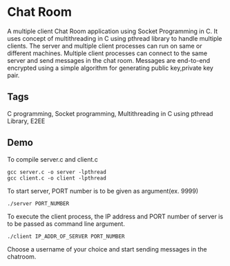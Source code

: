 # Chat Room

A multiple client Chat Room application using Socket Programming in C. It uses concept of multithreading in C using pthread library to handle multiple clients. The server and multiple client processes can run on same or different machines. Multiple client processes can connect to the same server and send messages in the chat room. Messages are end-to-end encrypted using a simple algorithm for generating public key,private key pair.

## Tags
C programming, Socket programming, Multithreading in C using pthread Library, E2EE

## Demo

To compile server.c and client.c

```
gcc server.c -o server -lpthread
gcc client.c -o client -lpthread
```

To start server, PORT number is to be given as argument(ex. 9999)

```
./server PORT_NUMBER
````

To execute the client process, the IP address and PORT number of server is to be passed as command line argument.
```
./client IP_ADDR_OF_SERVER PORT_NUMBER
```

Choose a username of your choice and start sending messages in the chatroom.

